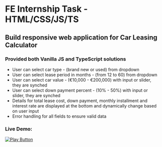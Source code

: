 # FE Internship Task - HTML/CSS/JS/TS

## Build responsive web application for Car Leasing Calculator

### Provided both Vanilla JS and TypeScript solutions

- User can select car type - (brand new or used) from dropdown
- User can select lease period in months - (from 12 to 60) from dropdown
- User can select car value - (€10,000 - €200,000) with input or slider, they are synched
- User can select down payment percent - (10% - 50%) with input or slider, they are synched
- Details for total lease cost, down payment, monthly installment and interest rate are displayed at the bottom and dynamically change based on user input
- Error handling for all fields to ensure valid data

### Live Demo:

[<img alt="Play Button" src="https://user-images.githubusercontent.com/114406139/211439129-37c7a037-dde4-49d6-bf62-4ffc4f315fa9.PNG" />](https://car-leasing-calculator.netlify.app/)
